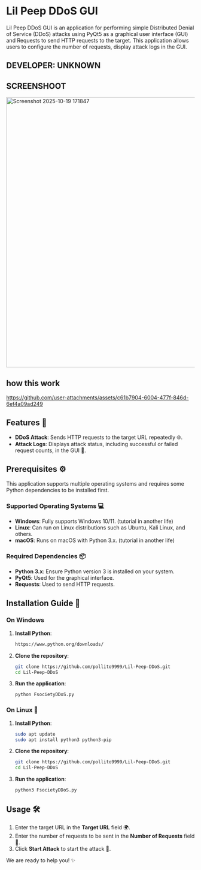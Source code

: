 # Lil Peep DDoS GUI

Lil Peep DDoS GUI is an application for performing simple Distributed Denial of Service (DDoS) attacks using PyQt5 as a graphical user interface (GUI) and Requests to send HTTP requests to the target. This application allows users to configure the number of requests, display attack logs in the GUI.

## DEVELOPER: UNKNOWN

## SCREENSHOOT
<img width="608" height="721" alt="Screenshot 2025-10-19 171847" src="https://github.com/user-attachments/assets/e7414e25-612b-4bf7-b506-d5495601d39a" />

## how this work
https://github.com/user-attachments/assets/c61b7904-6004-477f-846d-6ef4a09ad249

## Features 🚀

- **DDoS Attack**: Sends HTTP requests to the target URL repeatedly 🌐.
- **Attack Logs**: Displays attack status, including successful or failed request counts, in the GUI 📜.

## Prerequisites ⚙️

This application supports multiple operating systems and requires some Python dependencies to be installed first.

### Supported Operating Systems 💻

- **Windows**: Fully supports Windows 10/11. (tutorial in another life)
- **Linux**: Can run on Linux distributions such as Ubuntu, Kali Linux, and others.
- **macOS**: Runs on macOS with Python 3.x. (tutorial in another life)

### Required Dependencies 📦

- **Python 3.x**: Ensure Python version 3 is installed on your system.
- **PyQt5**: Used for the graphical interface.
- **Requests**: Used to send HTTP requests.

## Installation Guide 🔧

### On Windows 

1. **Install Python**:
   ```bash
   https://www.python.org/downloads/
   ```
2. **Clone the repository**:
   ```bash
   git clone https://github.com/pollito9999/Lil-Peep-DDoS.git
   cd Lil-Peep-DDoS
   ```
3. **Run the application**:
    
   ```bash
   python FsocietyDDoS.py
   ```
### On Linux 🐧

1. **Install Python**:
   
   ```bash
   sudo apt update
   sudo apt install python3 python3-pip
   ```

2. **Clone the repository**:
   
   ```bash
   git clone https://github.com/pollito9999/Lil-Peep-DDoS.git
   cd Lil-Peep-DDoS
   ```

3. **Run the application**:
   
   ```bash
   python3 FsocietyDDoS.py
   ```

## Usage 🛠️

1. Enter the target URL in the **Target URL** field 🌍.
2. Enter the number of requests to be sent in the **Number of Requests** field 🔢.
5. Click **Start Attack** to start the attack 🚀.

We are ready to help you! ✨
